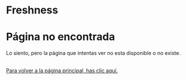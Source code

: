 # Freshness
<html>
<html lang="en">
<head>
    <meta charset="utf-8">
    <title>Page Not Found</title>
    <meta name="viewport" content="width=device-width, initial-scale=1">
</head>
<body>
    <h1>Página no encontrada</h1>
    <p>Lo siento, pero la página que intentas ver no esta disponible o no existe.</p><br />
    <a href="index.cshtml">Para volver a la página principal, has clic aquí.</a>
</body>
</html>
